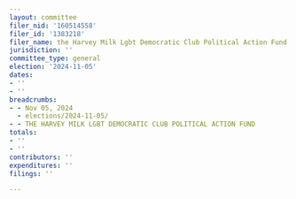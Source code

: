 ```yaml
---
layout: committee
filer_nid: '160514558'
filer_id: '1383218'
filer_name: the Harvey Milk Lgbt Democratic Club Political Action Fund
jurisdiction: ''
committee_type: general
election: '2024-11-05'
dates:
- ''
- ''
breadcrumbs:
- - Nov 05, 2024
  - elections/2024-11-05/
- - THE HARVEY MILK LGBT DEMOCRATIC CLUB POLITICAL ACTION FUND
totals:
- ''
- ''
contributors: ''
expenditures: ''
filings: ''

---
```


